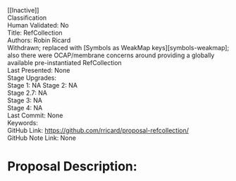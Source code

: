 [[Inactive]]<br>Classification<br>Human Validated: No<br>Title: RefCollection<br>Authors: Robin Ricard<br>Withdrawn; replaced with [Symbols as WeakMap keys][symbols-weakmap]; also there were OCAP/membrane concerns around providing a globally available pre-instantiated RefCollection<br>Last Presented: None<br>Stage Upgrades:<br>Stage 1: NA
Stage 2: NA  
Stage 2.7: NA  
Stage 3: NA  
Stage 4: NA<br>Last Commit: None<br>Keywords:<br>GitHub Link: https://github.com/rricard/proposal-refcollection/ <br>GitHub Note Link: None
# Proposal Description:<br>